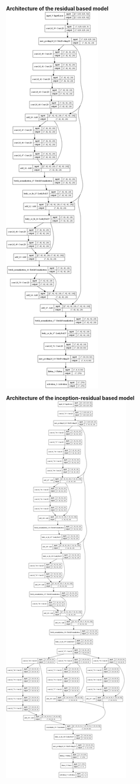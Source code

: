 <b>Architecture of the residual based model</b>
![](res_model3x3_residual_connections.png)

<b>Architecture of the inception-residual based model</b>
![](res_model3x3_inception_resnet_vZ.png)
